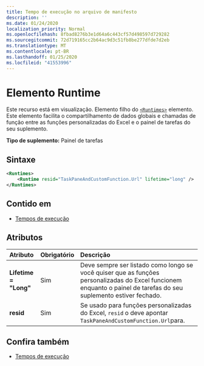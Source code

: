 ```yaml
---
title: Tempo de execução no arquivo de manifesto
description: ''
ms.date: 01/24/2020
localization_priority: Normal
ms.openlocfilehash: 8fbad8276b3e1d64a6c443cf57d498597d729282
ms.sourcegitcommit: 72d719165cc2b64ac9d3c51fb8be277dfde7d2eb
ms.translationtype: MT
ms.contentlocale: pt-BR
ms.lasthandoff: 01/25/2020
ms.locfileid: "41553996"
---
```

# <a name="runtime-element"></a>Elemento Runtime

Este recurso está em visualização. Elemento filho do [`<Runtimes>`](runtimes.md) elemento. Este elemento facilita o compartilhamento de dados globais e chamadas de função entre as funções personalizadas do Excel e o painel de tarefas do seu suplemento.

**Tipo de suplemento:** Painel de tarefas

## <a name="syntax"></a>Sintaxe

```XML
<Runtimes>
    <Runtime resid="TaskPaneAndCustomFunction.Url" lifetime="long" />
</Runtimes>
```

## <a name="contained-in"></a>Contido em

- [Tempos de execução](runtimes.md)

## <a name="attributes"></a>Atributos

|  Atributo  |  Obrigatório  |  Descrição  |
|:-----|:-----|:-----|
|  **Lifetime = "Long"**  |  Sim  | Deve sempre ser listado como longo se você quiser que as funções personalizadas do Excel funcionem enquanto o painel de tarefas do seu suplemento estiver fechado. |
|  **resid**  |  Sim  | Se usado para funções personalizadas do Excel, `resid` o deve apontar `TaskPaneAndCustomFunction.Url`para. |

## <a name="see-also"></a>Confira também

- [Tempos de execução](runtimes.md)

